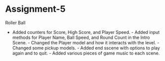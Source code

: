 # Assignment-5
Roller Ball

- Added counters for Score, High Score, and Player Speed. - 
Added input methods for Player Name, Ball Speed, and Round Count in the Intro Scene. -
Changed the Player model and how it interacts with the level. - 
Changed some pickup models. - 
Added end sscene with options to play again and to quit. - 
Added various pieces of game music to each scene.
